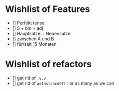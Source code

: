 # Wishlist of Features

- [] Perfekt tense
- [] S + bin + adj
- [] Hauptsatze + Nebensatze
- [] zwischen A und B
- [] für/seit 15 Monaten


# Wishlist of refactors

- [] get rid of `.v.v`
- [] get rid of `asInstanceOf[]` or as many as we can